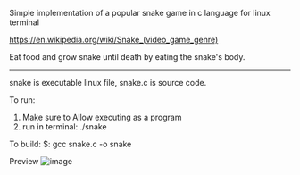 Simple implementation of a popular snake game in c language for linux terminal

https://en.wikipedia.org/wiki/Snake_(video_game_genre)

Eat food and grow snake until death by eating the snake's body.

-----------------------------------------------------------------

snake is executable linux file, snake.c is source code.

To run:
1. Make sure to Allow executing as a program
2. run in terminal: ./snake

To build:
$: gcc snake.c -o snake

Preview
![image](https://github.com/user-attachments/assets/dea7fdbc-527a-4447-b800-996743a1a47b)
